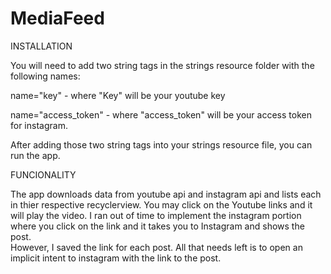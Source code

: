 # MediaFeed

INSTALLATION

You will need to add two string tags in the strings resource folder with the following names: 

name="key" - where "Key" will be your youtube key 

name="access_token" - where "access_token" will be your access token for instagram. 

After adding those two string tags into your strings resource file, you can run the app.

FUNCIONALITY

The app downloads data from youtube api and instagram api and lists each in thier respective recyclerview.  You may click on the Youtube links and it will play the video.
I ran out of time to implement the instagram portion where you click on the link and it takes you to Instagram and shows the post.  
However, I saved the link for each post.  All that needs left is to open an implicit intent to instagram with the link to the post.  
